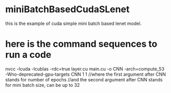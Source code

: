 # miniBatchBasedCudaSLenet
this is the example of cuda simple mini batch based lenet model.
# here is the command sequences to run a code 
nvcc -lcuda -lcublas -rdc=true layer.cu main.cu -o CNN -arch=compute_53 -Wno-deprecated-gpu-targets
CNN 1 1
//where the first argument after CNN stands for number of epochs 
//and the second argument after CNN stands for mini batch size, can be up to 32
